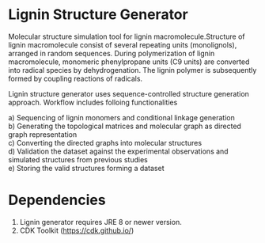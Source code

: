 # Lignin Structure Generator
Molecular structure simulation tool for lignin macromolecule.Structure of lignin macromolecule consist of several repeating units (monolignols), arranged in random sequences. During polymerization of lignin macromolecule, monomeric phenylpropane units (C9 units) are converted into radical species by dehydrogenation. The lignin polymer is subsequently formed by coupling reactions of radicals.<br> 

Lignin structure generator uses sequence-controlled structure generation approach. Workflow includes folloing functionalities <br>

a) Sequencing of lignin monomers and conditional linkage generation <br>
b) Generating the topological matrices and molecular graph as directed graph representation <br>
c) Converting the directed graphs into molecular structures <br>
d) Validation the dataset against the experimental observations and simulated structures from previous studies <br>
e) Storing the valid structures forming a dataset <br>

# Dependencies
1) Lignin generator requires JRE 8 or newer version.
2) CDK Toolkit (https://cdk.github.io/) 




